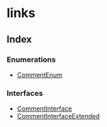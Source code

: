 # links

## Index

### Enumerations

- [CommentEnum](enumerations/CommentEnum.md)

### Interfaces

- [CommentInterface](interfaces/CommentInterface.md)
- [CommentInterfaceExtended](interfaces/CommentInterfaceExtended.md)
